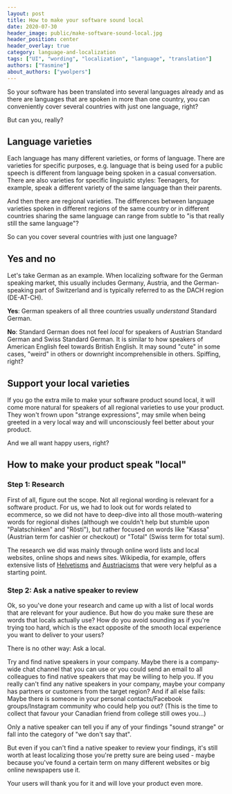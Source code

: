 ```yaml
---
layout: post
title: How to make your software sound local
date: 2020-07-30
header_image: public/make-software-sound-local.jpg
header_position: center
header_overlay: true
category: language-and-localization
tags: ["UI", "wording", "localization", "language", "translation"]
authors: ["Yasmine"]
about_authors: ["ywolpers"]
---
```


So your software has been translated into several languages already and as there are languages that are spoken in more than one country, you can conveniently cover several countries with just one language, right?

But can you, really?

## Language varieties

Each language has many different varieties, or forms of language.
There are varieties for specific purposes, e.g. language that is being used for a public speech is different from language being spoken in a casual conversation.
There are also varieties for specific linguistic styles: Teenagers, for example, speak a different variety of the same language than their parents.

And then there are regional varieties.
The differences between language varieties spoken in different regions of the same country or in different countries sharing the same language can range from subtle to "is that really still the same language"?

So can you cover several countries with just one language? 

## Yes and no

Let's take German as an example.
When localizing software for the German speaking market, this usually includes Germany, Austria, and the German-speaking part of Switzerland and is typically referred to as the DACH region (DE-AT-CH).

**Yes**: German speakers of all three countries usually _understand_ Standard German.

**No**: Standard German does not feel _local_ for speakers of Austrian Standard German and Swiss Standard German.
It is similar to how speakers of American English feel towards British English.
It may sound "cute" in some cases, "weird" in others or downright incomprehensible in others. 
Spiffing, right?

## Support your local varieties

If you go the extra mile to make your software product sound local, it will come more natural for speakers of all regional varieties to use your product.
They won't frown upon "strange expressions", may smile when being greeted in a very local way and will unconsciously feel better about your product.

And we all want happy users, right?

## How to make your product speak "local"

### Step 1: Research

First of all, figure out the scope.
Not all regional wording is relevant for a software product.
For us, we had to look out for words related to ecommerce, so we did not have to deep-dive into all those mouth-watering words for regional dishes (although we couldn't help but stumble upon "Palatschinken" and "Rösti"), but rather focused on words like "Kassa" (Austrian term for cashier or checkout) or "Total" (Swiss term for total sum).

The research we did was mainly through online word lists and local websites, online shops and news sites.
Wikipedia, for example, offers extensive lists of [Helvetisms](https://de.wikipedia.org/wiki/Liste_von_Helvetismen) and [Austriacisms](https://de.wikipedia.org/wiki/Liste_von_Austriazismen) that were very helpful as a starting point.

### Step 2: Ask a native speaker to review

Ok, so you've done your research and came up with a list of local words that are relevant for your audience.
But how do you make sure these are words that locals actually use?
How do you avoid sounding as if you're trying too hard, which is the exact opposite of the smooth local experience you want to deliver to your users?

There is no other way: Ask a local.

Try and find native speakers in your company. Maybe there is a company-wide chat channel that you can use or you could send an email to all colleagues to find native speakers that may be willing to help you.
If you really can't find any native speakers in your company, maybe your company has partners or customers from the target region?
And if all else fails: Maybe there is someone in your personal contacts/Facebook groups/Instagram community who could help you out? 
(This is the time to collect that favour your Canadian friend from college still owes you...)

Only a native speaker can tell you if any of your findings "sound strange" or fall into the category of "we don't say that".

But even if you can't find a native speaker to review your findings, it's still worth at least localizing those you're pretty sure are being used - maybe because you've found a certain term on many different websites or big online newspapers use it.

Your users will thank you for it and will love your product even more.